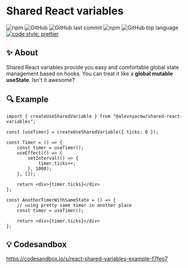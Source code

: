 # Shared React variables

![npm](https://img.shields.io/npm/v/@alevnyacow/shared-react-variables)
![GitHub](https://img.shields.io/github/license/alevnyacow/shared-react-variables)
![GitHub last commit](https://img.shields.io/github/last-commit/alevnyacow/shared-react-variables)
![npm](https://img.shields.io/npm/dm/@alevnyacow/shared-react-variables)
![GitHub top language](https://img.shields.io/github/languages/top/alevnyacow/shared-react-variables)
[![code style: prettier](https://img.shields.io/badge/code_style-prettier-ff69b4.svg?style=flat-square)](https://github.com/prettier/prettier)

## ✨ **About**

Shared React variables provide you easy and comfortable global state management based on hooks. You can treat it like a **global mutable useState**. Isn't it awesome?

## 🔍 **Example**

```tsx
import { createUseSharedVariable } from "@alevnyacow/shared-react-variables"; 

const [useTimer] = createUseSharedVariable({ ticks: 0 });

const Timer = () => {
    const timer = useTimer();
    useEffect(() => {
        setInterval(() => {
            timer.ticks++;
        }, 1000);
    }, []);

    return <div>{timer.ticks}</div>
};

const AnotherTimerWithSameState = () => {
    // using pretty same timer in another place
    const timer = useTimer();

    return <div>{timer.ticks}</div>
};
```

## 💡 **Codesandbox**

https://codesandbox.io/s/react-shared-variables-example-f7feo7
